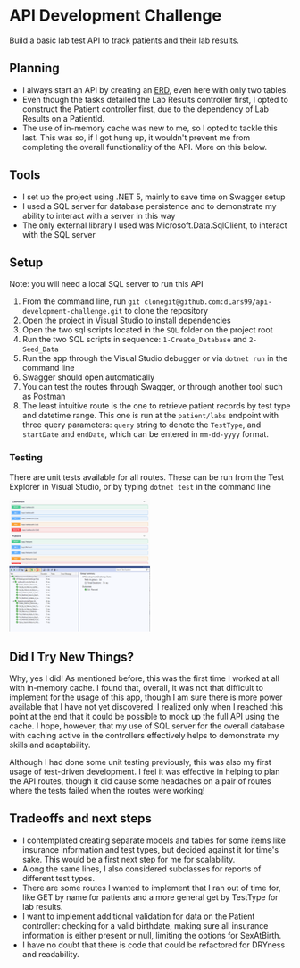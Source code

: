# API Development Challenge
Build a basic lab test API to track patients and their lab results.
## Planning
- I always start an API by creating an [ERD](https://dbdiagram.io/d/60419da7fcdcb6230b22b215), even here with only two tables.
- Even though the tasks detailed the Lab Results controller first, I opted to construct the Patient controller first, due to the dependency of Lab Results on a PatientId.
- The use of in-memory cache was new to me, so I opted to tackle this last. This was so, if I got hung up, it wouldn't prevent me from completing the overall functionality of the API. More on this below.
## Tools
- I set up the project using .NET 5, mainly to save time on Swagger setup
- I used a SQL server for database persistence and to demonstrate my ability to interact with a server in this way
- The only external library I used was Microsoft.Data.SqlClient, to interact with the SQL server
## Setup
Note: you will need a local SQL server to run this API
1. From the command line, run ```git clonegit@github.com:dLars99/api-development-challenge.git``` to clone the repository
2. Open the project in Visual Studio to install dependencies
3. Open the two sql scripts located in the ```SQL``` folder on the project root
4. Run the two SQL scripts in sequence: ```1-Create_Database``` and ```2-Seed_Data```
5. Run the app through the Visual Studio debugger or via ```dotnet run``` in the command line
6. Swagger should open automatically
7. You can test the routes through Swagger, or through another tool such as Postman
8. The least intuitive route is the one to retrieve patient records by test type and datetime range. This one is run at the ```patient/labs``` endpoint with three query parameters: ```query``` string to denote the ```TestType```, and ```startDate``` and ```endDate```, which can be entered in ```mm-dd-yyyy``` format.
### Testing
There are unit tests available for all routes. These can be run from the Test Explorer in Visual Studio, or by typing ```dotnet test``` in the command line
<p>
    <img src="./.readme-img/swagger-screenshot.png" width=50% height=50%>
    <img src="./.readme-img/testsuite.png" width=50% height=50%>
</p>

## Did I Try New Things?
Why, yes I did! As mentioned before, this was the first time I worked at all with in-memory cache. I found that, overall, it was not that difficult to implement for the usage of this app, though I am sure there is more power available that I have not yet discovered. I realized only when I reached this point at the end that it could be possible to mock up the full API using the cache. I hope, however, that my use of SQL server for the overall database with caching active in the controllers effectively helps to demonstrate my skills and adaptability.

Although I had done some unit testing previously, this was also my first usage of test-driven development. I feel it was effective in helping to plan the API routes, though it did cause some headaches on a pair of routes where the tests failed when the routes were working!

## Tradeoffs and next steps
- I contemplated creating separate models and tables for some items like insurance information and test types, but decided against it for time's sake. This would be a first next step for me for scalability.
- Along the same lines, I also considered subclasses for reports of different test types.
- There are some routes I wanted to implement that I ran out of time for, like GET by name for patients and a more general get by TestType for lab results.
- I want to implement additional validation for data on the Patient controller: checking for a valid birthdate, making sure all insurance information is either present or null, limiting the options for SexAtBirth.
- I have no doubt that there is code that could be refactored for DRYness and readability.

